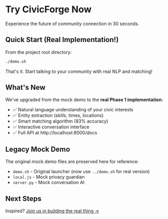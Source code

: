 # Try CivicForge Now

Experience the future of community connection in 30 seconds.

## Quick Start (Real Implementation!)

From the project root directory:

```bash
./demo.sh
```

That's it. Start talking to your community with real NLP and matching!

## What's New

We've upgraded from the mock demo to the **real Phase 1 implementation**:
- ✅ Natural language understanding of your civic interests
- ✅ Entity extraction (skills, times, locations)
- ✅ Smart matching algorithm (83% accuracy)
- ✅ Interactive conversation interface
- ✅ Full API at http://localhost:8000/docs

## Legacy Mock Demo

The original mock demo files are preserved here for reference:
- `demo.sh` - Original launcher (now use `../demo.sh` for real version)
- `local.js` - Mock privacy guardian 
- `server.py` - Mock conversation AI

## Next Steps

Inspired? [Join us in building the real thing →](../community/contributing.md)